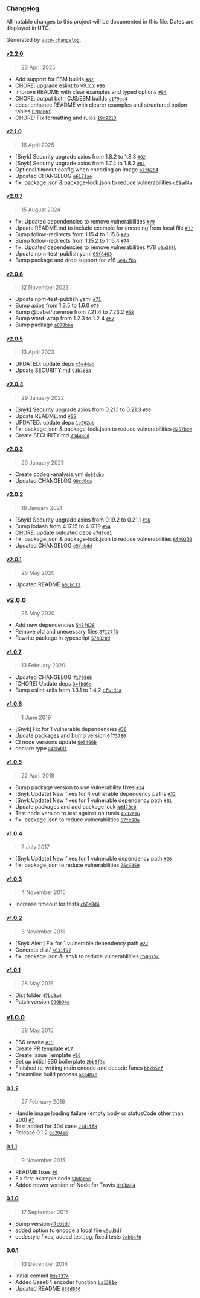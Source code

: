 ### Changelog

All notable changes to this project will be documented in this file. Dates are displayed in UTC.

Generated by [`auto-changelog`](https://github.com/CookPete/auto-changelog).

#### [v2.2.0](https://github.com/riyadhalnur/node-base64-image/compare/v2.1.0...v2.2.0)

> 23 April 2025

- Add support for ESM builds [`#87`](https://github.com/riyadhalnur/node-base64-image/pull/87)
- CHORE: upgrade eslint to v9.x.x [`#86`](https://github.com/riyadhalnur/node-base64-image/pull/86)
- Improve README with clear examples and typed options [`#84`](https://github.com/riyadhalnur/node-base64-image/pull/84)
- CHORE: output both CJS/ESM builds [`e179ea4`](https://github.com/riyadhalnur/node-base64-image/commit/e179ea4a56b3c21f923fae0f75eaab1279446f47)
- docs: enhance README with clearer examples and structured option tables [`b70d06f`](https://github.com/riyadhalnur/node-base64-image/commit/b70d06f920af6466d163770daccf69610ca27277)
- CHORE: Fix formatting and rules [`19d9213`](https://github.com/riyadhalnur/node-base64-image/commit/19d92139f9432ad71340c4bc4b544962e9c9261d)

#### [v2.1.0](https://github.com/riyadhalnur/node-base64-image/compare/v2.0.7...v2.1.0)

> 16 April 2025

- [Snyk] Security upgrade axios from 1.8.2 to 1.8.3 [`#82`](https://github.com/riyadhalnur/node-base64-image/pull/82)
- [Snyk] Security upgrade axios from 1.7.4 to 1.8.2 [`#81`](https://github.com/riyadhalnur/node-base64-image/pull/81)
- Optional timeout config when encoding an image [`b7fb254`](https://github.com/riyadhalnur/node-base64-image/commit/b7fb254dbd21ed4fb222d62360986b8758c8e6fb)
- Updated CHANGELOG [`e6171ae`](https://github.com/riyadhalnur/node-base64-image/commit/e6171aee545a758383a5c8027a00ccd42e3dbbca)
- fix: package.json & package-lock.json to reduce vulnerabilities [`c09ad4a`](https://github.com/riyadhalnur/node-base64-image/commit/c09ad4a0f828ebe7142939eb0870c2cc1143d164)

#### [v2.0.7](https://github.com/riyadhalnur/node-base64-image/compare/v2.0.6...v2.0.7)

> 15 August 2024

- fix: Updated dependencies to remove vulnerabilities [`#79`](https://github.com/riyadhalnur/node-base64-image/pull/79)
- Update README.md to include example for encoding from local file [`#77`](https://github.com/riyadhalnur/node-base64-image/pull/77)
- Bump follow-redirects from 1.15.4 to 1.15.6 [`#75`](https://github.com/riyadhalnur/node-base64-image/pull/75)
- Bump follow-redirects from 1.15.2 to 1.15.4 [`#74`](https://github.com/riyadhalnur/node-base64-image/pull/74)
- fix: Updated dependencies to remove vulnerabilities #78 [`d6a368b`](https://github.com/riyadhalnur/node-base64-image/commit/d6a368b330a286eea04b64b4a7cc44edb9b7de22)
- Update npm-test-publish.yaml [`65f8463`](https://github.com/riyadhalnur/node-base64-image/commit/65f846389db591d75d4bcfbe63ccdb06bb3c9467)
- Bump package and drop support for v16 [`5e87fb5`](https://github.com/riyadhalnur/node-base64-image/commit/5e87fb5ab8238eb887b9c8bb8913666df5cfc66d)

#### [v2.0.6](https://github.com/riyadhalnur/node-base64-image/compare/v2.0.5...v2.0.6)

> 12 November 2023

- Update npm-test-publish.yaml [`#71`](https://github.com/riyadhalnur/node-base64-image/pull/71)
- Bump axios from 1.3.5 to 1.6.0 [`#70`](https://github.com/riyadhalnur/node-base64-image/pull/70)
- Bump @babel/traverse from 7.21.4 to 7.23.2 [`#68`](https://github.com/riyadhalnur/node-base64-image/pull/68)
- Bump word-wrap from 1.2.3 to 1.2.4 [`#67`](https://github.com/riyadhalnur/node-base64-image/pull/67)
- Bump package [`a078bbe`](https://github.com/riyadhalnur/node-base64-image/commit/a078bbe2820d4dd5ffc70e722d35fc2fa131a814)

#### [v2.0.5](https://github.com/riyadhalnur/node-base64-image/compare/v2.0.4...v2.0.5)

> 13 April 2023

- UPDATED: update deps [`c5e44ad`](https://github.com/riyadhalnur/node-base64-image/commit/c5e44ad30022141c46a4626fe9a45a7d40993f0c)
- Update SECURITY.md [`93b768a`](https://github.com/riyadhalnur/node-base64-image/commit/93b768aa7d531cb20dd80df01d0569f4fa06594e)

#### [v2.0.4](https://github.com/riyadhalnur/node-base64-image/compare/v2.0.3...v2.0.4)

> 29 January 2022

- [Snyk] Security upgrade axios from 0.21.1 to 0.21.3 [`#60`](https://github.com/riyadhalnur/node-base64-image/pull/60)
- Update README.md [`#55`](https://github.com/riyadhalnur/node-base64-image/pull/55)
- UPDATED: update deps [`1e262ab`](https://github.com/riyadhalnur/node-base64-image/commit/1e262ab4907e4cc23daacea28395f0c268b78785)
- fix: package.json & package-lock.json to reduce vulnerabilities [`d257bce`](https://github.com/riyadhalnur/node-base64-image/commit/d257bce0c88b9824e102892b9c60d1b7b7499ee6)
- Create SECURITY.md [`73448cd`](https://github.com/riyadhalnur/node-base64-image/commit/73448cd693ae54a98e7da50594993f9b9334d180)

#### [v2.0.3](https://github.com/riyadhalnur/node-base64-image/compare/v2.0.2...v2.0.3)

> 20 January 2021

- Create codeql-analysis.yml [`de88cbe`](https://github.com/riyadhalnur/node-base64-image/commit/de88cbebdfa0e6c0ab85e8a953d7d94bfb75f9fd)
- Updated CHANGELOG [`90cd0ca`](https://github.com/riyadhalnur/node-base64-image/commit/90cd0cae8d0609e10c54034dbe60ee82ce9be8f2)

#### [v2.0.2](https://github.com/riyadhalnur/node-base64-image/compare/v2.0.1...v2.0.2)

> 18 January 2021

- [Snyk] Security upgrade axios from 0.19.2 to 0.21.1 [`#56`](https://github.com/riyadhalnur/node-base64-image/pull/56)
- Bump lodash from 4.17.15 to 4.17.19 [`#54`](https://github.com/riyadhalnur/node-base64-image/pull/54)
- CHORE: update outdated deps [`e7dfdd1`](https://github.com/riyadhalnur/node-base64-image/commit/e7dfdd16964fdb13b15b051c6432eb69a5425461)
- fix: package.json & package-lock.json to reduce vulnerabilities [`6fe9230`](https://github.com/riyadhalnur/node-base64-image/commit/6fe923006d5f59e9d76dfa48295f82232729dfe7)
- Updated CHANGELOG [`e5fabdd`](https://github.com/riyadhalnur/node-base64-image/commit/e5fabddf8caed373f33805af38adfa5c22ede896)

#### [v2.0.1](https://github.com/riyadhalnur/node-base64-image/compare/v2.0.0...v2.0.1)

> 26 May 2020

- Updated README [`b0cb1f2`](https://github.com/riyadhalnur/node-base64-image/commit/b0cb1f21a658ed8020dd8309caa5aa72b1633f5d)

### [v2.0.0](https://github.com/riyadhalnur/node-base64-image/compare/v1.0.7...v2.0.0)

> 26 May 2020

- Add new dependencies [`548f628`](https://github.com/riyadhalnur/node-base64-image/commit/548f6286e4f9502e9d0a7eaded04ca9399f84827)
- Remove old  and unecessary files [`87127f3`](https://github.com/riyadhalnur/node-base64-image/commit/87127f3cb68d6ae08a0b17ccf95cd59a4b7e8e70)
- Rewrite package in typescript [`57b828d`](https://github.com/riyadhalnur/node-base64-image/commit/57b828d2d08f7fb4e33c3428555650f00c605b01)

#### [v1.0.7](https://github.com/riyadhalnur/node-base64-image/compare/v1.0.6...v1.0.7)

> 13 February 2020

- Updated CHANGELOG [`7170568`](https://github.com/riyadhalnur/node-base64-image/commit/717056898f464c734bc3daec14c120d4e54e4d3e)
- [CHORE] Update deps [`34fb86d`](https://github.com/riyadhalnur/node-base64-image/commit/34fb86d5bc1129c43c8ca3df98a46994180f293f)
- Bump eslint-utils from 1.3.1 to 1.4.2 [`6f51d3a`](https://github.com/riyadhalnur/node-base64-image/commit/6f51d3a763c0106d53eb39f1162cec146b8c7617)

#### [v1.0.6](https://github.com/riyadhalnur/node-base64-image/compare/v1.0.5...v1.0.6)

> 1 June 2019

- [Snyk] Fix for 1 vulnerable dependencies [`#36`](https://github.com/riyadhalnur/node-base64-image/pull/36)
- Update packages and bump version [`0f73780`](https://github.com/riyadhalnur/node-base64-image/commit/0f73780f1e8cd7b0434c74b47b02196df61e842d)
- CI node versions update [`0e5466b`](https://github.com/riyadhalnur/node-base64-image/commit/0e5466b60b52b68b6ea1ea1940a43474adc1e8e3)
- declare type [`a4ebdd1`](https://github.com/riyadhalnur/node-base64-image/commit/a4ebdd13fb23c19838b63310ae6f57049eede6e9)

#### [v1.0.5](https://github.com/riyadhalnur/node-base64-image/compare/v1.0.4...v1.0.5)

> 22 April 2018

- Bump package version to use vulnerability fixes [`#34`](https://github.com/riyadhalnur/node-base64-image/pull/34)
- [Snyk Update] New fixes for 4 vulnerable dependency paths [`#32`](https://github.com/riyadhalnur/node-base64-image/pull/32)
- [Snyk Update] New fixes for 1 vulnerable dependency path [`#31`](https://github.com/riyadhalnur/node-base64-image/pull/31)
- Update packages and add package lock [`add73c0`](https://github.com/riyadhalnur/node-base64-image/commit/add73c07459f1096fd003a87a1509a4d4ba7f60b)
- Test node version to test against on travis [`4532e16`](https://github.com/riyadhalnur/node-base64-image/commit/4532e16c90e71227669255c493a15a98034dafac)
- fix: package.json to reduce vulnerabilities [`57fd98a`](https://github.com/riyadhalnur/node-base64-image/commit/57fd98a19dc6212b0a920c1e9dd3ccc83df7ad02)

#### [v1.0.4](https://github.com/riyadhalnur/node-base64-image/compare/v1.0.3...v1.0.4)

> 7 July 2017

- [Snyk Update] New fixes for 1 vulnerable dependency path [`#28`](https://github.com/riyadhalnur/node-base64-image/pull/28)
- fix: package.json to reduce vulnerabilities [`75c9359`](https://github.com/riyadhalnur/node-base64-image/commit/75c9359ee2f902ad2c609d5e4583d299b49c8a78)

#### [v1.0.3](https://github.com/riyadhalnur/node-base64-image/compare/v1.0.2...v1.0.3)

> 4 November 2016

- Increase timeout for tests [`cb0e8d4`](https://github.com/riyadhalnur/node-base64-image/commit/cb0e8d47ad0e2164e93f29241d7d81089d12882a)

#### [v1.0.2](https://github.com/riyadhalnur/node-base64-image/compare/v1.0.1...v1.0.2)

> 3 November 2016

- [Snyk Alert] Fix for 1 vulnerable dependency path [`#22`](https://github.com/riyadhalnur/node-base64-image/pull/22)
- Generate dist/ [`a631f97`](https://github.com/riyadhalnur/node-base64-image/commit/a631f9772656963a6bb4034f56f112798af85468)
- fix: package.json & .snyk to reduce vulnerabilities [`c50075c`](https://github.com/riyadhalnur/node-base64-image/commit/c50075cbbbd787d1df488cf5950d0f053d88b43a)

#### [v1.0.1](https://github.com/riyadhalnur/node-base64-image/compare/v1.0.0...v1.0.1)

> 28 May 2016

- Dist folder [`47bc8a4`](https://github.com/riyadhalnur/node-base64-image/commit/47bc8a4bb0511e3ee25436daab66dcc0a8f0f3cd)
- Patch version [`890b94a`](https://github.com/riyadhalnur/node-base64-image/commit/890b94a943ab66f8afeceeada05f1289599f2471)

### [v1.0.0](https://github.com/riyadhalnur/node-base64-image/compare/0.1.2...v1.0.0)

> 28 May 2016

- ES6 rewrite [`#15`](https://github.com/riyadhalnur/node-base64-image/pull/15)
- Create PR template [`#17`](https://github.com/riyadhalnur/node-base64-image/pull/17)
- Create Issue Template [`#16`](https://github.com/riyadhalnur/node-base64-image/pull/16)
- Set up initial ES6 boilerplate [`2bb6f3d`](https://github.com/riyadhalnur/node-base64-image/commit/2bb6f3dd6bee8bae7b173fb2cd2217a5010a8b3c)
- Finished re-writing main encode and decode funcs [`bb2b5cf`](https://github.com/riyadhalnur/node-base64-image/commit/bb2b5cf18b700049f386f01e5e224f030f054866)
- Streamline build process [`a834070`](https://github.com/riyadhalnur/node-base64-image/commit/a8340703348a7e154585ea6fcd90d252ee0858e3)

#### [0.1.2](https://github.com/riyadhalnur/node-base64-image/compare/0.1.1...0.1.2)

> 27 February 2016

- Handle image loading failure (empty body or statusCode other than 200) [`#7`](https://github.com/riyadhalnur/node-base64-image/pull/7)
- Test added for 404 case [`27d1ff8`](https://github.com/riyadhalnur/node-base64-image/commit/27d1ff82e38e854fb698e775067c6358ae9b46db)
- Release 0.1.2 [`0c204e6`](https://github.com/riyadhalnur/node-base64-image/commit/0c204e65686be9a9947d4da4aa1f31e968b10dcc)

#### [0.1.1](https://github.com/riyadhalnur/node-base64-image/compare/0.1.0...0.1.1)

> 9 November 2015

- README fixes [`#6`](https://github.com/riyadhalnur/node-base64-image/pull/6)
- Fix first example code [`98dac6e`](https://github.com/riyadhalnur/node-base64-image/commit/98dac6e711d25d3d571620d9481ad3163c78ca6e)
- Added newer version of Node for Travis [`0b6ba64`](https://github.com/riyadhalnur/node-base64-image/commit/0b6ba64f1b2047b8462cbb84fc2b46fe3418018e)

#### [0.1.0](https://github.com/riyadhalnur/node-base64-image/compare/0.0.1...0.1.0)

> 17 September 2015

- Bump version [`47cb1dd`](https://github.com/riyadhalnur/node-base64-image/commit/47cb1dd26b39bafc59722313c46da20e7611766b)
- added option to encode a local file [`c9cd5df`](https://github.com/riyadhalnur/node-base64-image/commit/c9cd5dfc84408dc2f2c7fdeecad444e8a872ebe2)
- codestyle fixes, added test.jpg, fixed tests [`2ab6af0`](https://github.com/riyadhalnur/node-base64-image/commit/2ab6af0c61d190f83a2cf9ef72e6f15496c071f6)

#### 0.0.1

> 13 December 2014

- Initial commit [`0de7374`](https://github.com/riyadhalnur/node-base64-image/commit/0de7374fb5bd9ad6846f039938ade3a9c5ea9d45)
- Added Base64 encoder function [`ba1381e`](https://github.com/riyadhalnur/node-base64-image/commit/ba1381e50b2579d9304fad6ff291c4136c966b09)
- Updated README [`838d856`](https://github.com/riyadhalnur/node-base64-image/commit/838d856f9cdafb0231954fb7d1b5312ff5e596c9)
